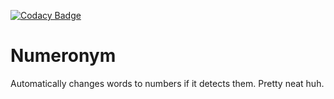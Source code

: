 [![Codacy Badge](https://api.codacy.com/project/badge/Grade/e9cc497386004666be19ed6269190e6c)](https://www.codacy.com/manual/arnjain3/Numeronym?utm_source=github.com&amp;utm_medium=referral&amp;utm_content=MrBuzz08/Numeronym&amp;utm_campaign=Badge_Grade)
# Numeronym

Automatically changes words to numbers if it detects them. Pretty neat huh.
